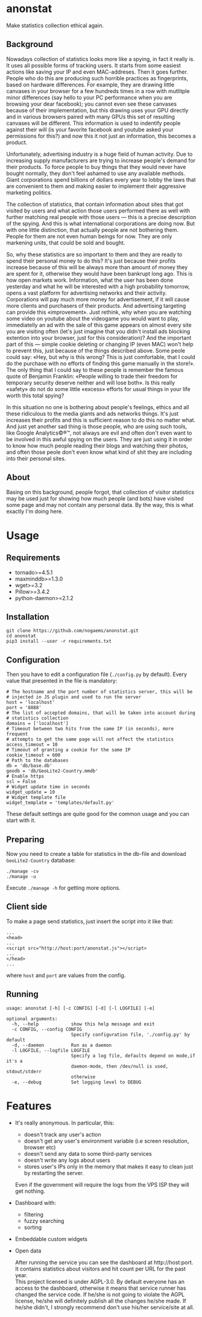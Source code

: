 # anonstat
Make statistics collection ethical again.

## Background
Nowadays collection of statistics looks more like a spying, in fact it really is. It uses all possible forms of tracking users. It starts from some easiest actions like saving your IP and even MAC-addreses. Then it goes further. People who do this are producing such horrible practices as fingerprints, based on hardware differences. For example, they are drawing little canvases in your browser for a few hundreds times in a row with mutlitple minor differences (say hello to your PC performance when you are browsing your dear facebook); you cannot even see these canvases because of their implementation, but this drawing uses your GPU directly and in various browsers paired with many GPUs this set of resulting canvases will be different. This information is used to indentify people against their will (is your favorite facebook and youtube asked your permissions for this?) and now this it not just an information, this becomes a product.

Unfortunately, advertising industry is a huge field of human activity. Due to increasing supply manufacturers are trying to increase people's demand for their products. To force people to buy things that they would never have bought normally, they don't feel ashamed to use any available methods. Giant corporations spend billions of dollars every year to lobby the laws that are convenient to them and making easier to implement their aggressive marketing politics.

The collection of statistics, that contain information about sites that got visited by users and what action those users performed there as well with further matching real people with those users — this is a precise description of the spying. And this is what international corporations are doing now. But with one little distinction, that actually people are not bothering them. People for them are not even human beings for now. They are only markening units, that could be sold and bought.

So, why these statistics are so important to them and they are ready to spend their personal money to do this? It's just because their profits increase because of this will be always more than amount of money they are spent for it, otherwise they would have been bankrupt long ago. This is how open markets work. Information, what the user has been done yesterday and what he will be interested with a high probability tomorrow, opens a vast platform for advertising networks and their activity. Corporations will pay much more money for advertisement, if it will cause more clients and purchasers of their products. And advertising targeting can provide this «improvement». Just rethink, why when you are watching some video on youtube about the videogame you would want to play, immediatelly an ad with the sale of this game appears on almost every site you are visiting often (let's just imagine that you didn't install ads blocking extention into your browser, just for this consideration)? And the important part of this — simple cookie deleting or changing IP (even MAC) won't help to prevent this, just because of the things described above. Some peole could say: «Hey, but why is this wrong? This is just comfortable, that I could do the purchase with no efforts of finding this game manually in the store!». The only thing that I could say to these people is remember the famous quote of Benjamin Franklin: «People willing to trade their freedom for temporary security deserve neither and will lose both». Is this really «safety» do not do some little «excess» efforts for usual things in your life worth this total spying?

In this situation no one is bothering about people's feelings, ethics and all these ridiculous to the media giants and ads networks things. It's just increases their profits and this is sufficient reason to do this no matter what. And just yet another sad thing is those people, who are using such tools, like Google Analytics©®™, not always are evil and often don't even want to be involved in this awful spying on the users. They are just using it in order to know how much people reading their blogs and watching their photos, and often those peole don't even know what kind of shit they are including into their personal sites.

## About
Basing on this background, people forgot, that collection of visitor statistics may be used just for showing how much people (and bots) have visited some page and may not contain any personal data. By the way, this is what exactly I'm doing here.

# Usage

## Requirements

* tornado>=4.5.1
* maxminddb>=1.3.0
* wget>=3.2
* Pillow>=3.4.2
* python-daemon>=2.1.2

## Installation

```
git clone https://github.com/nogaems/anonstat.git
cd anonstat
pip3 install --user -r requirements.txt
```

## Configuration

Then you have to edit a configuration file (`./config.py` by default). Every value that presented in the file is mandatory:

```
# The hostname and the port number of statistics server, this will be
# injected in JS plugin and used to run the server
host = 'localhost'
port = '8888'
# The list of accepted domains, that will be taken into account during
# statistics collection
domains = ['localhost']
# Timeout between two hits from the same IP (in seconds), more frequent
# attempts to get the same page will not affect the statistics
access_timeout = 10
# Timeout of granting a cookie for the same IP
cookie_timeout = 600
# Path to the databases
db = 'db/base.db'
geodb = 'db/GeoLite2-Country.mmdb'
# Enable https
ssl = False
# Widget update time in seconds
widget_update = 10
# Widget template file
widget_template = 'templates/default.py'
```

These default settings are quite good for the common usage and you can start with it.

## Preparing

Now you need to create a table for statistics in the db-file and download `GeoLite2-Country` database:

```
./manage -cv
./manage -u
```

Execute `./manage -h` for getting more options.

## Client side

To make a page send statistics, just insert the script into it like that:

```
...
<head>
...
<script src="http://host:port/anonstat.js"></script>
...
</head>
...

```

where `host` and `port` are values from the config.

## Running

```
usage: anonstat [-h] [-c CONFIG] [-d] [-l LOGFILE] [-e]

optional arguments:
  -h, --help            show this help message and exit
  -c CONFIG, --config CONFIG
                        Specify configuration file, './config.py' by default
  -d, --daemon          Run as a daemon
  -l LOGFILE, --logfile LOGFILE
                        Specify a log file, defaults depend on mode,if it's a
                        daemon-mode, then /dev/null is used, stdout/stderr
                        otherwise
  -e, --debug           Set logging level to DEBUG
```

# Features

* It's really anonymous. In particular, this:
    * doesn't track any user's action
    * doesn't get any user's environment variable (i.e screen resolution, browser etc)
    * doesn't send any data to some third-party services
    * doesn't write any logs about users
    * stores user's IPs only in the memory that makes it easy to clean just by restarting the server.
    
    Even if the government will require the logs from the VPS ISP they will get nothing.
* Dashboard with:
    * filtering
    * fuzzy searching
    * sorting
* Embeddable custom widgets
* Open data

   After running the service you can see the dashboard at http://host:port. It contains statistics about visitors and hit count per URL for the past year.  
   This project licensed is under AGPL-3.0. By default everyone has an access to the dashboard, otherwise it means that service runner has changed the service code. If he/she is not going to violate the AGPL license, he/she will definitely publish all the changes he/she made. If he/she didn't, I strongly recommend don't use his/her service/site at all.
